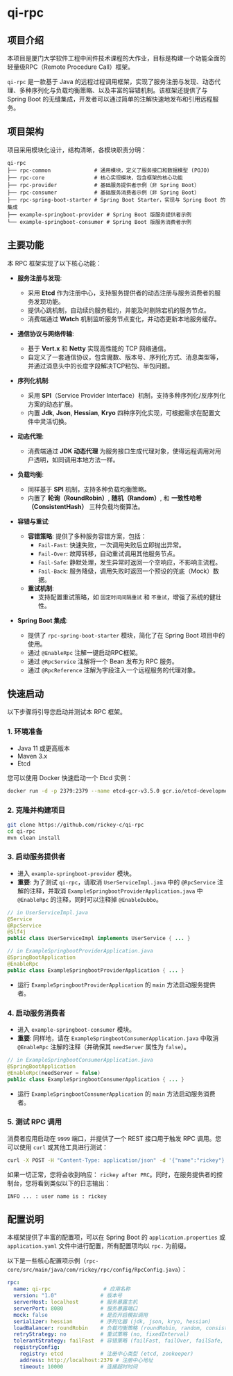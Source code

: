 # qi-rpc

## 项目介绍

本项目是厦门大学软件工程中间件技术课程的大作业，目标是构建一个功能全面的轻量级RPC（Remote Procedure Call）框架。

`qi-rpc` 是一款基于 Java 的远程过程调用框架，实现了服务注册与发现、动态代理、多种序列化与负载均衡策略、以及丰富的容错机制。该框架还提供了与
Spring Boot 的无缝集成，开发者可以通过简单的注解快速地发布和引用远程服务。

## 项目架构

项目采用模块化设计，结构清晰，各模块职责分明：

```
qi-rpc
├── rpc-common              # 通用模块，定义了服务接口和数据模型 (POJO)
├── rpc-core                # 核心实现模块，包含框架的核心功能
├── rpc-provider            # 基础服务提供者示例（非 Spring Boot）
├── rpc-consumer            # 基础服务消费者示例（非 Spring Boot）
├── rpc-spring-boot-starter # Spring Boot Starter，实现与 Spring Boot 的集成
├── example-springboot-provider # Spring Boot 版服务提供者示例
└── example-springboot-consumer # Spring Boot 版服务消费者示例
```

## 主要功能

本 RPC 框架实现了以下核心功能：

* **服务注册与发现**:
    * 采用 **Etcd** 作为注册中心，支持服务提供者的动态注册与服务消费者的服务发现功能。
    * 提供心跳机制，自动续约服务租约，并能及时剔除宕机的服务节点。
    * 消费端通过 **Watch** 机制监听服务节点变化，并动态更新本地服务缓存。

* **通信协议与网络传输**:
    * 基于 **Vert.x** 和 **Netty** 实现高性能的 TCP 网络通信。
    * 自定义了一套通信协议，包含魔数、版本号、序列化方式、消息类型等，并通过消息头中的长度字段解决TCP粘包、半包问题。

* **序列化机制**:
    * 采用 **SPI**（Service Provider Interface）机制，支持多种序列化/反序列化方案的动态扩展。
    * 内置 **Jdk**, **Json**, **Hessian**, **Kryo** 四种序列化实现，可根据需求在配置文件中灵活切换。

* **动态代理**:
    * 消费端通过 **JDK 动态代理** 为服务接口生成代理对象，使得远程调用对用户透明，如同调用本地方法一样。

* **负载均衡**:
    * 同样基于 **SPI** 机制，支持多种负载均衡策略。
    * 内置了 **轮询（RoundRobin）**, **随机（Random）**, 和 **一致性哈希（ConsistentHash）** 三种负载均衡算法。

* **容错与重试**:
    * **容错策略**: 提供了多种服务容错方案，包括：
        * `Fail-Fast`: 快速失败，一次调用失败后立即抛出异常。
        * `Fail-Over`: 故障转移，自动重试调用其他服务节点。
        * `Fail-Safe`: 静默处理，发生异常时返回一个空响应，不影响主流程。
        * `Fail-Back`: 服务降级，调用失败时返回一个预设的兜底（Mock）数据。
    * **重试机制**:
        * 支持配置重试策略，如 `固定时间间隔重试` 和 `不重试`，增强了系统的健壮性。

* **Spring Boot 集成**:
    * 提供了 `rpc-spring-boot-starter` 模块，简化了在 Spring Boot 项目中的使用。
    * 通过 `@EnableRpc` 注解一键启动RPC框架。
    * 通过 `@RpcService` 注解将一个 Bean 发布为 RPC 服务。
    * 通过 `@RpcReference` 注解为字段注入一个远程服务的代理对象。

## 快速启动

以下步骤将引导您启动并测试本 RPC 框架。

### 1. 环境准备

* Java 11 或更高版本
* Maven 3.x
* Etcd

您可以使用 Docker 快速启动一个 Etcd 实例：

```bash
docker run -d -p 2379:2379 --name etcd-gcr-v3.5.0 gcr.io/etcd-development/etcd:v3.5.0 --advertise-client-urls http://0.0.0.0:2379 --listen-client-urls http://0.0.0.0:2379
```

### 2. 克隆并构建项目

```bash
git clone https://github.com/rickey-c/qi-rpc
cd qi-rpc
mvn clean install
```

### 3. 启动服务提供者

* 进入 `example-springboot-provider` 模块。
* **重要**: 为了测试 `qi-rpc`，请取消 `UserServiceImpl.java` 中的 `@RpcService` 注解的注释，并取消
  `ExampleSpringbootProviderApplication.java` 中 `@EnableRpc` 的注释，同时可以注释掉 `@EnableDubbo`。

```java
// in UserServiceImpl.java
@Service
@RpcService 
@Slf4j
public class UserServiceImpl implements UserService { ... }

// in ExampleSpringbootProviderApplication.java
@SpringBootApplication
@EnableRpc
public class ExampleSpringbootProviderApplication { ... }
```

* 运行 `ExampleSpringbootProviderApplication` 的 `main` 方法启动服务提供者。

### 4. 启动服务消费者

* 进入 `example-springboot-consumer` 模块。
* **重要**: 同样地，请在 `ExampleSpringbootConsumerApplication.java` 中取消 `@EnableRpc` 注解的注释（并确保其 `needServer`
  属性为 `false`）。

```java
// in ExampleSpringbootConsumerApplication.java
@SpringBootApplication
@EnableRpc(needServer = false)
public class ExampleSpringbootConsumerApplication { ... }
```

* 运行 `ExampleSpringbootConsumerApplication` 的 `main` 方法启动服务消费者。

### 5. 测试 RPC 调用

消费者应用启动在 `9999` 端口，并提供了一个 REST 接口用于触发 RPC 调用。您可以使用 `curl` 或其他工具进行测试：

```bash
curl -X POST -H "Content-Type: application/json" -d '{"name":"rickey"}' http://localhost:9999/rpc/qi
```

如果一切正常，您将会收到响应： `rickey after PRC`。同时，在服务提供者的控制台，您将看到类似以下的日志输出：

```
INFO ... : user name is : rickey
```

## 配置说明

本框架提供了丰富的配置项，可以在 Spring Boot 的 `application.properties` 或 `application.yaml` 文件中进行配置，所有配置项均以
`rpc.` 为前缀。

以下是一些核心配置项示例（`rpc-core/src/main/java/com/rickey/rpc/config/RpcConfig.java`）：

```yaml
rpc:
  name: qi-rpc                 # 应用名称
  version: "1.0"              # 版本号
  serverHost: localhost       # 服务暴露主机
  serverPort: 8080            # 服务暴露端口
  mock: false                 # 是否开启模拟调用
  serializer: hessian         # 序列化器 (jdk, json, kryo, hessian)
  loadBalancer: roundRobin    # 负载均衡策略 (roundRobin, random, consistentHash)
  retryStrategy: no           # 重试策略 (no, fixedInterval)
  tolerantStrategy: failFast  # 容错策略 (failFast, failOver, failSafe, failBack)
  registryConfig:
    registry: etcd            # 注册中心类型 (etcd, zookeeper)
    address: http://localhost:2379 # 注册中心地址
    timeout: 10000            # 连接超时时间
```